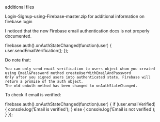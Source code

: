 additional files

Login-Signup-using-Firebase-master.zip  for additional information on firebase login




I noticed that the new Firebase email authentication docs is not properly documented.

firebase.auth().onAuthStateChanged(function(user) {
  user.sendEmailVerification(); 
});

Do note that:

    You can only send email verification to users object whom you created using Email&Password method createUserWithEmailAndPassword
    Only after you signed users into authenticated state, Firebase will return a promise of the auth object.
    The old onAuth method has been changed to onAuthStateChanged.

To check if email is verified:

firebase.auth().onAuthStateChanged(function(user) { 
  if (user.emailVerified) {
    console.log('Email is verified');
  }
  else {
    console.log('Email is not verified');
  }
});


